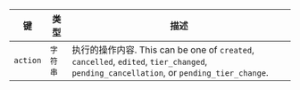 | 键        | 类型    | 描述                                                                                                                              |
| -------- | ----- | ------------------------------------------------------------------------------------------------------------------------------- |
| `action` | `字符串` | 执行的操作内容. This can be one of `created`, `cancelled`, `edited`, `tier_changed`, `pending_cancellation`, or `pending_tier_change`. |
